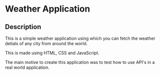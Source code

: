 # Weather Application

## Description

 This is a simple weather application using which you can fetch the weather detials of any city from around the world.

 This is made using HTML, CSS and JavaScript.

 The main motive to create this application was to test how to use API's in a real world application.